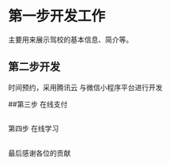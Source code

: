 # 第一步开发工作
主要用来展示驾校的基本信息、简介等。
## 第二步开发
时间预约，采用腾讯云 与微信小程序平台进行开发

##第三步
在线支付

##
第四步
在线学习

##
最后感谢各位的贡献